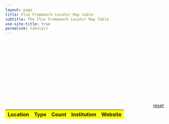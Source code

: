 ```yaml
---
layout: page
title: Flux Framework Locator Map table
subtitle: The Flux Framework Locator Map Table
use-site-title: true
permalink: tabular/
---
```

    
<link rel='stylesheet' href='https://cdn.datatables.net/1.12.1/css/dataTables.bootstrap4.min.css'>

<style>
#software_filter, #software_length, #software_info {
 color: white;
}
td {
  color: #333;
  background-color: #fff;
}
thead {
  background-color: yellow;
}
.tag {
  margin-right: 2px !important;
}
</style>

<div class="container" style="padding-top:200px">
<a type="button" class="btn reset btn-theme filter-reset" onclick="$('#software').DataTable().search('').draw()" style='float:right;padding-bottom:5px' href="#">reset</a>

<table id="software"  class="table table-bordered" cellspacing="0" width="100%">
    <thead>
      <tr>
      <th>Location</th>
      <th>Type</th>
      <th>Count</th>
      <th>Institution</th>
      <th>Website</th>
     </tr>
  </thead>      
</table>
</div>

<script>
$(document).ready(function () {

$.getJSON("{{ site.baseurl }}/api/data.json", function(data) {
  $('#software').DataTable({
    data: data,
    pageLength: 50,
    columns: [
      { data: "address" },
      { data: "type"},
      { data: "count"},
      { data: "name"},
      { data: "website", 
        render: function ( data, type, row ) { 
           if (data != "") {
               return "<a target='_blank' type='button' class='btn btn-primary' href='" + data + "'>Website</a>"
           }
           return ""
        },
      },
    ]
  });
});

  // Ensure search is aligned to the right!
  $('#software_filter').parent().attr("class", "col-md-12")
})
</script>
